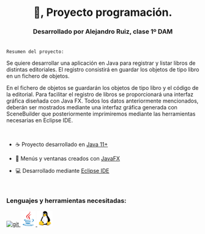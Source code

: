 <h1 align="center">👋, Proyecto programación.</h1>
<h3 align="center">Desarrollado por Alejandro Ruiz, clase 1º DAM</h3>
<br>
<code>Resumen del proyecto:</code>
<p>Se quiere desarrollar una aplicación en Java para registrar y listar libros de distintas editoriales. El registro consistirá en guardar los objetos de tipo libro en un fichero de objetos.</p>
<p>En el fichero de objetos se guardarán los objetos de tipo libro y el código de la editorial. Para facilitar el registro de libros se proporcionará una interfaz gráfica diseñada con Java FX. Todos los datos anteriormente mencionados, deberán ser mostrados mediante una interfaz gráfica generada con SceneBuilder que posteriormente imprimiremos mediante las herramientas necesarias en Eclipse IDE.</p>
<br>

- ☕️ Proyecto desarrollado en [Java 11+](https://www.java.com/es/)

- 🧠 Menús y ventanas creados con [JavaFX](https://openjfx.io/)

- 💻 Desarrollado mediante [Eclipse IDE](https://www.eclipse.org/downloads/)


<br>
<h3 align="left">Lenguajes y herramientas necesitadas:</h3>
<p align="left"> <a href="https://git-scm.com/" target="_blank" rel="noreferrer"> <img src="https://www.vectorlogo.zone/logos/git-scm/git-scm-icon.svg" alt="git" width="40" height="40"/> </a> <a href="https://www.java.com" target="_blank" rel="noreferrer"> <img src="https://raw.githubusercontent.com/devicons/devicon/master/icons/java/java-original.svg" alt="java" width="40" height="40"/> </a> <a href="https://www.linux.org/" target="_blank" rel="noreferrer"> <img src="https://raw.githubusercontent.com/devicons/devicon/master/icons/linux/linux-original.svg" alt="linux" width="40" height="40"/> </a> </p>
